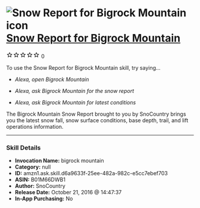 # &nbsp;<img src="skill_icon" alt="Snow Report for Bigrock Mountain icon" width="36"> [Snow Report for Bigrock Mountain](http://alexa.amazon.com/#skills/amzn1.ask.skill.d6a9633f-25ee-482a-982c-e5cc7ebef703)
![0 stars](../../images/ic_star_border_black_18dp_1x.png)![0 stars](../../images/ic_star_border_black_18dp_1x.png)![0 stars](../../images/ic_star_border_black_18dp_1x.png)![0 stars](../../images/ic_star_border_black_18dp_1x.png)![0 stars](../../images/ic_star_border_black_18dp_1x.png) 0

To use the Snow Report for Bigrock Mountain skill, try saying...

* *Alexa, open Bigrock Mountain*

* *Alexa, ask Bigrock Mountain for the snow report*

* *Alexa, ask Bigrock Mountain for latest conditions*

The Bigrock Mountain Snow Report brought to you by SnoCountry brings you the latest snow fall, snow surface conditions,  base depth, trail, and lift operations information.

***

### Skill Details

* **Invocation Name:** bigrock mountain
* **Category:** null
* **ID:** amzn1.ask.skill.d6a9633f-25ee-482a-982c-e5cc7ebef703
* **ASIN:** B01M66DWB1
* **Author:** SnoCountry
* **Release Date:** October 21, 2016 @ 14:47:37
* **In-App Purchasing:** No
